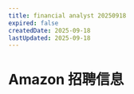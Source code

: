 ```yaml
---
title: financial analyst 20250918
expired: false
createdDate: 2025-09-18
lastUpdated: 2025-09-18
---
```


# Amazon 招聘信息

<JobPostingTable job-posting-json-path="amazon/data/financial-analyst-20250918.json" />
